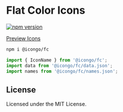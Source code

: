 Flat Color Icons
===

[![npm version](https://img.shields.io/npm/v/@icongo/fc.svg)](https://www.npmjs.com/package/@icongo/fc)

[Preview Icons](http://icongo.github.io/#/icons/fc)

```bash
npm i @icongo/fc
```

```jsx
import { IconName } from '@icongo/fc';
import data from '@icongo/fc/data.json';
import names from '@icongo/fc/names.json';
```

## License

Licensed under the MIT License.